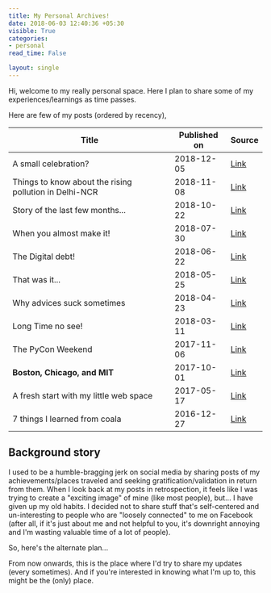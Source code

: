 ```yaml
---
title: My Personal Archives!
date: 2018-06-03 12:40:36 +05:30
visible: True
categories:
- personal
read_time: False

layout: single
---
```


Hi, welcome to my really personal space. Here I plan to share some of my experiences/learnings as time passes. 

Here are few of my posts (ordered by recency),

| Title             | Published on | Source                                             |
|-------------------|--------------|----------------------------------------------------|
| A small celebration? | 2018-12-05 | [Link](/archives/posts/personal/python/A-small-celebration/)
| Things to know about the rising pollution in Delhi-NCR | 2018-11-08 | [Link](https://medium.com/the-gullible-indian/things-to-know-about-rising-pollution-in-delhi-ncr-3b9474ef518a) |
| Story of the last few months... | 2018-10-22 | [Link](/archives/posts/personal/story-of-last-few-months/)
| When you almost make it!      | 2018-07-30   | [Link](/archives/posts/personal/when-you-almost-make-it/)      |
| The Digital debt!      | 2018-06-22   | [Link](/archives/posts/personal/the-digital-debt/)      |
| That was it...      | 2018-05-25   | [Link](/archives/posts/personal/That-was-it/)      |
| Why advices suck sometimes      | 2018-04-23   | [Link](/archives/posts/personal/why-advices-suck-sometimes/)      |
| Long Time no see! | 2018-03-11   | [Link](/archives/posts/personal/Long-Time-No-See/) |
| The PyCon Weekend | 2017-11-06 | [Link](/archives/posts/personal/python/The-PyCon-Weekend/) |
| **Boston, Chicago, and MIT** | 2017-10-01 | [Link](/archives/posts/personal/a-week-at-MIT/) |
| A fresh start with my little web space | 2017-05-17 | [Link](/archives/posts/personal/a-fresh-start/) |
| 7 things I learned from coala | 2016-12-27 | [Link](/archives/posts/oss/7-things-i-learned-from-coala/) |

## Background story

I used to be a humble-bragging jerk on social media by sharing posts of my achievements/places traveled and seeking gratification/validation in return from them. When I look back at my posts in retrospection, it feels like I was trying to create a "exciting image" of mine (like most people), but... I have  given up my old habits. I decided not to share stuff that's self-centered and un-interesting to people who are "loosely connected" to me on Facebook (after all, if it's just about me and not helpful to you, it's downright annoying and I'm wasting valuable time of a lot of people).

So, here's the alternate plan...

From now onwards, this is the place where I'd try to share my updates (every sometimes). And if you're interested in knowing what I'm up to, this might be the (only) place.




